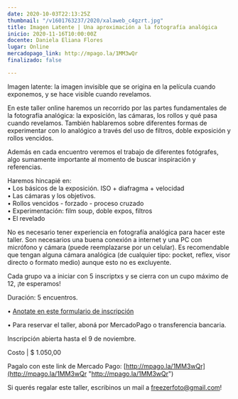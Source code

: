 ```yaml
---
date: 2020-10-03T22:13:25Z
thumbnail: "/v1601763237/2020/xalaweb_c4gzrt.jpg"
title: Imagen Latente | Una aproximación a la fotografía analógica
inicio: 2020-11-16T10:00:00Z
docente: Daniela Eliana Flores
lugar: Online
mercadopago_link: http://mpago.la/1MM3wQr
finalizado: false

---
```

Imagen latente: la imagen invisible que se origina en la película cuando exponemos, y se hace visible cuando revelamos.

En este taller online haremos un recorrido por las partes fundamentales de la fotografía analógica: la exposición, las cámaras, los rollos y qué pasa cuando revelamos. También hablaremos sobre diferentes formas de experimentar con lo analógico a través del uso de filtros, doble exposición y rollos vencidos.

Además en cada encuentro veremos el trabajo de diferentes fotógrafes, algo sumamente importante al momento de buscar inspiración y referencias.

Haremos hincapié en:  
• Los básicos de la exposición. ISO + diafragma + velocidad  
• Las cámaras y los objetivos.  
• Rollos vencidos - forzado - proceso cruzado  
• Experimentación: film soup, doble expos, filtros  
• El revelado

No es necesario tener experiencia en fotografía analógica para hacer este taller. Son necesarios una buena conexión a internet y una PC con micrófono y cámara (puede reemplazarse por un celular). Es recomendable que tengan alguna cámara analógica (de cualquier tipo: pocket, reflex, visor directo o formato medio) aunque esto no es excluyente.

Cada grupo va a iniciar con 5 inscriptxs y se cierra con un cupo máximo de 12, ¡te esperamos!

Duración: 5 encuentros.

• [Anotate en este formulario de inscripción](https://docs.google.com/forms/d/1g3On0WsDG_G21zUpTE88oP29yGwuHUQ_-7GdNYcuUAA/edit?usp=drive_web)

• Para reservar el taller, aboná por MercadoPago o transferencia bancaria.

Inscripción abierta hasta el 9 de noviembre. 

Costo | $ 1.050,00

Pagalo con este link de Mercado Pago: [http://mpago.la/1MM3wQr](http://mpago.la/1MM3wQr "http://mpago.la/1MM3wQr")

Si querés regalar este taller, escribinos un mail a freezerfoto@gmail.com!
